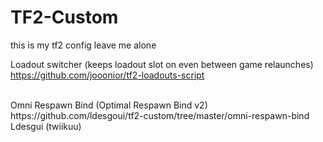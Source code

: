 # TF2-Custom
this is my tf2 config leave me alone

Loadout switcher (keeps loadout slot on even between game relaunches)
https://github.com/jooonior/tf2-loadouts-script

<br>
Omni Respawn Bind (Optimal Respawn Bind v2)<br>
https://github.com/ldesgoui/tf2-custom/tree/master/omni-respawn-bind
Ldesgui (twiikuu)
